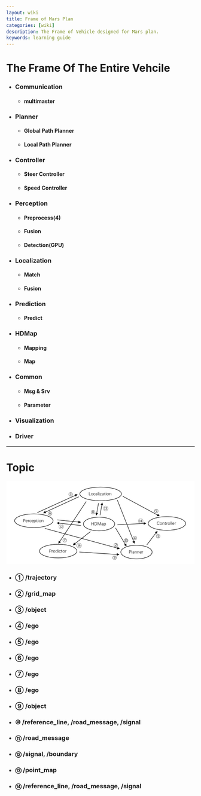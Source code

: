 ```yaml
---
layout: wiki
title: Frame of Mars Plan
categories: [wiki]
description: The Frame of Vehicle designed for Mars plan.
keywords: learning guide
---
```


# The Frame Of The Entire Vehcile
- ### Communication
  - #### multimaster
- ### Planner
  - #### Global Path Planner
  - #### Local Path Planner
- ### Controller
  - #### Steer Controller
  - #### Speed Controller
- ### Perception
  - #### Preprocess(4)
  - #### Fusion
  - #### Detection(GPU)
- ### Localization
  - #### Match
  - #### Fusion
- ### Prediction
  - #### Predict
- ### HDMap
  - #### Mapping
  - #### Map
- ### Common
  - #### Msg & Srv
  - #### Parameter
- ### Visualization
- ### Driver

------

# Topic
![Frame](https://raw.githubusercontent.com/sjtu-cybersmart/sjtu-cybersmart.github.io/master/_wiki/Mars/pic/frame.jpg)
- ### ① /trajectory
- ### ② /grid_map
- ### ③ /object
- ### ④ /ego
- ### ⑤ /ego
- ### ⑥ /ego
- ### ⑦ /ego
- ### ⑧ /ego
- ### ⑨ /object
- ### ⑩ /reference_line, /road_message, /signal
- ### ⑪ /road_message
- ### ⑫ /signal, /boundary
- ### ⑬ /point_map
- ### ⑭ /reference_line, /road_message, /signal
